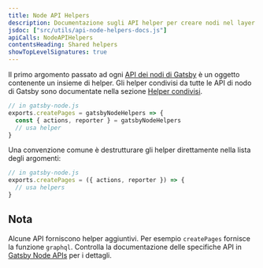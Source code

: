 ```yaml
---
title: Node API Helpers
description: Documentazione sugli API helper per creare nodi nel layer dati del GraphQL di Gatsby
jsdoc: ["src/utils/api-node-helpers-docs.js"]
apiCalls: NodeAPIHelpers
contentsHeading: Shared helpers
showTopLevelSignatures: true
---
```


Il primo argomento passato ad ogni [API dei nodi di Gatsby](/docs/node-apis/) è un oggetto contenente un insieme di helper. Gli helper condivisi da tutte le API di nodo di Gatsby sono documentate nella sezione [Helper condivisi](#apis).

```javascript
// in gatsby-node.js
exports.createPages = gatsbyNodeHelpers => {
  const { actions, reporter } = gatsbyNodeHelpers
  // usa helper
}
```

Una convenzione comune è destrutturare gli helper direttamente nella lista degli argomenti:

```javascript
// in gatsby-node.js
exports.createPages = ({ actions, reporter }) => {
  // usa helpers
}
```

## Nota

Alcune API forniscono helper aggiuntivi. Per esempio `createPages` fornisce la funzione `graphql`. Controlla la documentazione delle specifiche API in [Gatsby Node APIs](/docs/node-apis/) per i dettagli.
